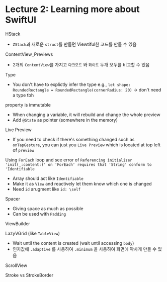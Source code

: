 # Lecture 2: Learning more about SwiftUI

HStack
- `ZStack`과 새로운 `struct`를 만들면 Viewtiful한 코드를 만들 수 있음

ContentView_Previews
- 2개의 `ContentView`를 가지고 `다크모드` 와 `화이트` 두개 모두를 비교할 수 있음

Type
- You don't have to explictly infer the type 
e.g., `let shape: RoundedRectangle = RoundedRectangle(cornerRadius: 20)` -> don't need a type tbh

property is immutable
- When changing a variable, it will rebuild and change the whole preview
- Add `@State` as pointer (somewhere in the memory)

Live Preview
- If you need to check if there's something changed such as `onTapGesture`, you can just you `Live Preview` which is located at top left of `preview`

Using `ForEach` loop and see error of ```Referencing initializer 'init(_:content:)' on 'ForEach' requires that 'String' conform to 'Identifiable```
- Array<String> should act like `Identifiable`
- Make it as `View` and reactively let them know which one is changed
- Need `id` arugment like `id: \self`
  
Spacer
  - Giving space as much as possible
  - Can be used with `Padding`

ViewBuilder
  
LazyVGrid (like `TableView`)
- Wait until the content is created (wait until accessing `body`)
- 인자값에 `.adaptive` 를 사용하여 `.minimum` 을 사용하여 화면에 꽉차게 만들 수 있음
  
ScrollView
  
Stroke vs StrokeBorder
